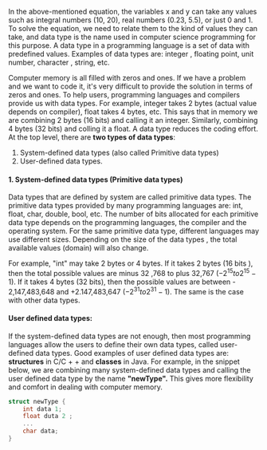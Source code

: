 In the above-mentioned equation, the variables x and y can take any values such as integral numbers (10, 20), real numbers (0.23, 5.5), or just 0 and 1. To solve the equation, we need to relate them to the kind of values they can take, and data type is the name used in computer science programming for this purpose. A data type in  a programming language is  a  set of data with predefined values. Examples of data types are: integer , floating point, unit number, character , string, etc.

Computer memory is all filled with zeros and ones. If we have a problem and we want to code it, it's very difficult to provide the solution in terms of zeros and ones. To help users, programming languages and compilers provide us with data types. For example, integer takes 2 bytes (actual value depends on compiler), float takes 4 bytes, etc. This says that in memory we are combining 2 bytes (16 bits) and calling it an integer. Similarly, combining 4 bytes (32 bits) and colling it a float. A data type reduces the coding effort. At the top level, there are **two types of data types**:
1. System-defined data types (also called Primitive data types)
2. User-defined data types.

#### 1. System-defined data types (Primitive data types)

Data types that are defined by system are called primitive data types. The primitive data types provided by many programming languages are: int, float, char, double, bool, etc. The number of bits allocated for each primitive 
data type depends on the programming languages, the compiler and the operating system. For the same primitive data type, different languages may use different sizes. Depending on the size of the data types , the 
total available values (domain) will also change.

For example, "int" may take 2 bytes or 4 bytes. If it takes 2 bytes (16 bits ), then the total possible values are 
minus 32 ,768 to plus 32,767 $(- 2^{15} to 2^{15}- 1)$. If it takes 4 bytes (32 bits), then the possible values are between - 2,147,483,648 and +2.147,483,647 $(-2^{31} to 2^{31} - 1)$. The same is the case with other data types.

#### User defined data types:

If the system-defined data types are not enough, then most programming languages allow the users to define their own data types, called user-defined data types. Good examples of user defined data types are: **structures** in C/C + + and **classes** in Java.
For example, in the snippet below, we are combining many system-defined data types and calling the user defined data type by the name **"newType".** This gives more flexibility and comfort in dealing with computer memory.

```cpp
struct newType {
	int data 1; 
	float duta 2 ;
	...
	char data;
}
```


